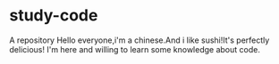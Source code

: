 # study-code
A repository
Hello everyone,i'm a chinese.And i like sushi!It's perfectly delicious!
I'm here and willing to learn some knowledge about code.
